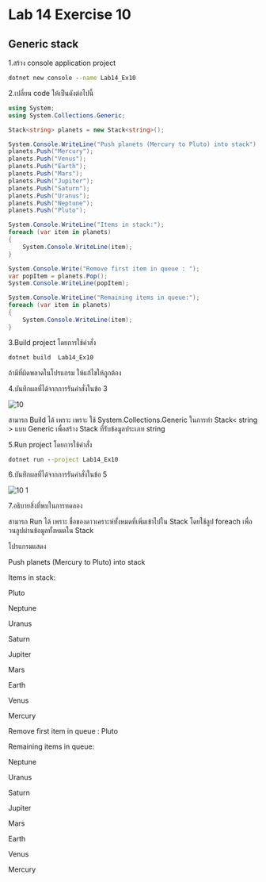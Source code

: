 # Lab 14 Exercise 10

## Generic stack

1.สร้าง console application project

```cmd
dotnet new console --name Lab14_Ex10
```

2.เปลี่ยน code ให้เป็นดังต่อไปนี้

```cs
using System;
using System.Collections.Generic;

Stack<string> planets = new Stack<string>();

System.Console.WriteLine("Push planets (Mercury to Pluto) into stack");
planets.Push("Mercury");
planets.Push("Venus");
planets.Push("Earth");
planets.Push("Mars");
planets.Push("Jupiter");
planets.Push("Saturn");
planets.Push("Uranus");
planets.Push("Neptune");
planets.Push("Pluto");

System.Console.WriteLine("Items in stack:");
foreach (var item in planets)
{
    System.Console.WriteLine(item);
}

System.Console.Write("Remove first item in queue : ");
var popItem = planets.Pop();
System.Console.WriteLine(popItem);

System.Console.WriteLine("Remaining items in queue:");
foreach (var item in planets)
{
    System.Console.WriteLine(item);
}
```

3.Build project โดยการใช้คำสั่ง

```cmd
dotnet build  Lab14_Ex10
```

ถ้ามีที่ผิดพลาดในโปรแกรม ให้แก้ไขให้ถูกต้อง

4.บันทึกผลที่ได้จากการรันคำสั่งในข้อ 3

![10](https://github.com/Siriratda/03376836-OOP-2566-Lab-14/assets/144195995/9f2f382c-2d95-4fdb-bb0e-221bafba31ee)

สามารถ Build ได้ เพราะ เพราะ ใช้ System.Collections.Generic ในการทำ Stack< string > แบบ Generic เพื่อสร้าง Stack ที่รับข้อมูลประเภท string

5.Run project โดยการใช้คำสั่ง

```cmd
dotnet run --project Lab14_Ex10
```

6.บันทึกผลที่ได้จากการรันคำสั่งในข้อ 5

![10 1](https://github.com/Siriratda/03376836-OOP-2566-Lab-14/assets/144195995/b6a0ac6b-270e-4843-b6fa-28945f8e7bd2)

7.อธิบายสิ่งที่พบในการทดลอง

สามารถ Run ได้ เพราะ ชื่อของดาวเคราะห์ทั้งหมดที่เพิ่มเข้าไปใน Stack โดยใช้ลูป foreach เพื่อวนลูปผ่านข้อมูลทั้งหมดใน Stack

โปรแกรมแสดง

Push planets (Mercury to Pluto) into stack

Items in stack:

Pluto

Neptune

Uranus

Saturn

Jupiter

Mars

Earth

Venus

Mercury

Remove first item in queue : Pluto

Remaining items in queue:

Neptune

Uranus

Saturn

Jupiter

Mars

Earth

Venus

Mercury
